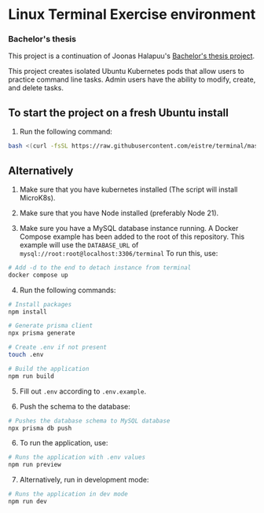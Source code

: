 # Linux Terminal Exercise environment

### Bachelor's thesis

This project is a continuation of Joonas Halapuu's [Bachelor's thesis project](https://gitlab.com/JoonasHalapuu/ubuntuterminal).

This project creates isolated Ubuntu Kubernetes pods that allow users to practice command line tasks. Admin users have the ability to modify, create, and delete tasks.

## To start the project on a fresh Ubuntu install
1. Run the following command:
```bash
bash <(curl -fsSL https://raw.githubusercontent.com/eistre/terminal/master/local/setup.sh)
```

## Alternatively
1. Make sure that you have kubernetes installed (The script will install MicroK8s).

2. Make sure that you have Node installed (preferably Node 21).

3. Make sure you have a MySQL database instance running.
A Docker Compose example has been added to the root of this repository.
This example will use the `DATABASE_URL` of `mysql://root:root@localhost:3306/terminal`
To run this, use:
```bash
# Add -d to the end to detach instance from terminal
docker compose up
```

4. Run the following commands:
```bash
# Install packages
npm install

# Generate prisma client
npx prisma generate

# Create .env if not present
touch .env

# Build the application
npm run build
```

5. Fill out `.env` according to `.env.example`.

6. Push the schema to the database:
```bash
# Pushes the database schema to MySQL database
npx prisma db push
```

6. To run the application, use:
```bash
# Runs the application with .env values
npm run preview
```

7. Alternatively, run in development mode:
```bash
# Runs the application in dev mode
npm run dev
```

